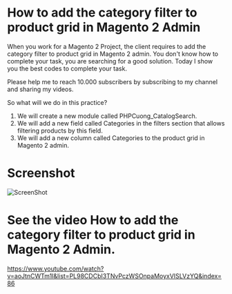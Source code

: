 # How to add the category filter to product grid in Magento 2 Admin
When you work for a Magento 2 Project, the client requires to add the category filter to product grid in Magento 2 admin. You don't know how to complete your task, you are searching for a good solution. Today I show you the best codes to complete your task.

Please help me to reach 10.000 subscribers by subscribing to my channel and sharing my videos.

So what will we do in this practice?

1. We will create a new module called PHPCuong_CatalogSearch.
2. We will add a new field called Categories in the filters section that allows filtering products by this field.
3. We will add a new column called Categories to the product grid in Magento 2 admin.

# Screenshot
![ScreenShot](https://github.com/php-cuong/magento2-category-filter/blob/main/Screenshot/category-filtering.gif)

# See the video How to add the category filter to product grid in Magento 2 Admin.
https://www.youtube.com/watch?v=aoJtnCWTm1I&list=PL98CDCbI3TNvPczWSOnpaMoyxVISLVzYQ&index=86
